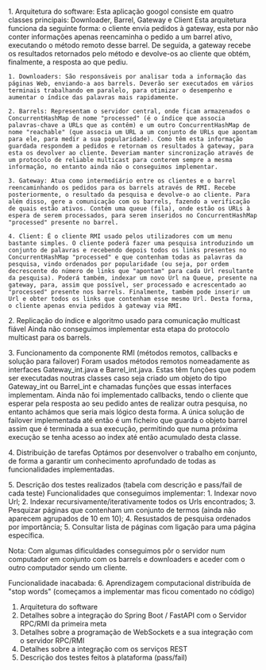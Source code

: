 1.⁠ ⁠Arquitetura do software:
Esta aplicação googol consiste em quatro classes principais:  Downloader, Barrel, Gateway e Client
Esta arquitetura funciona da seguinte forma: o cliente envia pedidos à gateway, esta por não conter informações apenas reencaminha o pedido a um barrel ativo, executando o método remoto desse barrel. De seguida, a gateway recebe os resultados retornados pelo método e devolve-os ao cliente que obtém, finalmente, a resposta ao que pediu.

    1. Downloaders: São responsáveis por analisar toda a informação das páginas Web, enviando-a aos barrels. Deverão ser executados em vários terminais trabalhando em paralelo, para otimizar o desempenho e aumentar o índice das palavras mais rapidamente. 

    2. Barrels: Representam o servidor central, onde ficam armazenados o ConcurrentHashMap de nome "processed" (é o índice que associa palavras-chave a URLs que as contêm) e um outro ConcurrentHashMap de nome "reachable" (que associa um URL a um conjunto de URLs que apontam para ele, para medir a sua popularidade). Como têm esta informação guardada respondem a pedidos e retornam os resultados à gateway, para esta os devolver ao cliente. Deveriam manter sincronização através de um protocolo de reliable multicast para conterem sempre a mesma informação, no entanto ainda não o conseguimos implementar.

    3. Gateway: Atua como intermediário entre os clientes e o barrel reencaminhando os pedidos para os barrels através de RMI. Recebe posteriormente, o resultado da pesquisa e devolve-o ao cliente. Para além disso, gere a comunicação com os barrels, fazendo a verificação de quais estão ativos. Contém uma queue (fila), onde estão os URLs à espera de serem processados, para serem inseridos no ConcurrentHashMap "processed" presente no barrel.

    4. Client: É o cliente RMI usado pelos utilizadores com um menu bastante simples. O cliente poderá fazer uma pesquisa introduzindo um conjunto de palavras e recebendo depois todos os links presentes no ConcurrentHashMap "processed" e que contenham todas as palavras da pesquisa, vindo ordenados por popularidade (ou seja, por ordem decrescente do número de links que "apontam" para cada Url resultante da pesquisa). Poderá também, indexar um novo Url na Queue, presente na gateway, para, assim que possível, ser processado e acrescentado ao "processed" presente nos barrels. Finalmente, também pode inserir um Url e obter todos os links que contenham esse mesmo Url. Desta forma, o cliente apenas envia pedidos à gateway via RMI.

2.⁠ ⁠Replicação do índice e algoritmo usado para comunicação multicast fiável
Ainda não conseguimos implementar esta etapa do protocolo multicast para os barrels.

3.⁠ ⁠Funcionamento da componente RMI (métodos remotos, callbacks e solução para failover)
Foram usados métodos remotos nomeadamente as interfaces Gateway_int.java e Barrel_int.java. Estas têm funções que podem ser executadas noutras classes caso seja criado um objeto do tipo Gateway_int ou Barrel_int e chamadas funções que essas interfaces implementam. Ainda não foi implementado callbacks, tendo o cliente que esperar pela resposta ao seu pedido antes de realizar outra pesquisa, no entanto achámos que seria mais lógico desta forma. A única solução de failover implementada até então é um ficheiro que guarda o objeto barrel assim que é terminada a sua execução, permitindo que numa próxima execução se tenha acesso ao index até então acumulado desta classe.

4.⁠ ⁠Distribuição de tarefas 
Optámos por desenvolver o trabalho em conjunto, de forma a garantir um conhecimento aprofundado de todas as funcionalidades implementadas.

5.⁠ ⁠Descrição dos testes realizados (tabela com descrição e pass/fail de cada teste)
Funcionalidades que conseguimos implementar:
    1. Indexar novo Url;
    2. Indexar recursivamente/iterativamente todos os Urls encontrados;
    3. Pesquizar páginas que contenham um conjunto de termos (ainda não aparecem agrupados de 10 em 10);
    4. Resustados de pesquisa ordenados por importância;
    5. Consultar lista de páginas com ligação para uma página específica.

Nota: Com algumas dificuldades conseguimos pôr o servidor num computador em conjunto com os barrels e downloaders e aceder com o outro computador sendo um cliente.

Funcionalidade inacabada:
    6. Aprendizagem computacional distribuída de "stop words" (começamos a implementar mas ficou comentado no código)

1. Arquitetura do software 
2. Detalhes sobre a integração do Spring Boot / FastAPI com o Servidor RPC/RMI da primeira meta
3. Detalhes sobre a programação de WebSockets e a sua integração com o servidor RPC/RMI
4. Detalhes sobre a integração com os serviços REST
5. Descrição dos testes feitos à plataforma (pass/fail)
